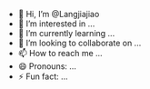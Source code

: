 - 👋 Hi, I’m @Langjiajiao
- 👀 I’m interested in ...
- 🌱 I’m currently learning ...
- 💞️ I’m looking to collaborate on ...
- 📫 How to reach me ...
- 😄 Pronouns: ...
- ⚡ Fun fact: ...

<!---
Langjiajiao/Langjiajiao is a ✨ special ✨ repository because its `README.md` (this file) appears on your GitHub profile.
You can click the Preview link to take a look at your changes.
--->
